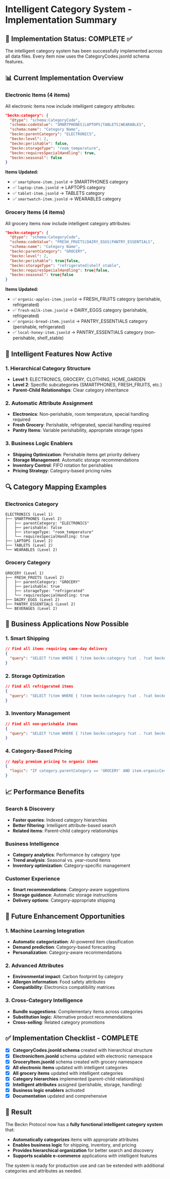 # Intelligent Category System - Implementation Summary

## 🎯 **Implementation Status: COMPLETE ✅**

The intelligent category system has been successfully implemented across all data files. Every item now uses the CategoryCodes.jsonld schema features.

## 📊 **Current Implementation Overview**

### **Electronic Items (4 items)**
All electronic items now include intelligent category attributes:

```json
"beckn:category": {
  "@type": "schema:CategoryCode",
  "schema:codeValue": "SMARTPHONES|LAPTOPS|TABLETS|WEARABLES",
  "schema:name": "Category Name",
  "beckn:parentCategory": "ELECTRONICS",
  "beckn:level": 2,
  "beckn:perishable": false,
  "beckn:storageType": "room_temperature",
  "beckn:requiresSpecialHandling": true,
  "beckn:seasonal": false
}
```

**Items Updated:**
- ✅ `smartphone-item.jsonld` → SMARTPHONES category
- ✅ `laptop-item.jsonld` → LAPTOPS category  
- ✅ `tablet-item.jsonld` → TABLETS category
- ✅ `smartwatch-item.jsonld` → WEARABLES category

### **Grocery Items (4 items)**
All grocery items now include intelligent category attributes:

```json
"beckn:category": {
  "@type": "schema:CategoryCode",
  "schema:codeValue": "FRESH_FRUITS|DAIRY_EGGS|PANTRY_ESSENTIALS",
  "schema:name": "Category Name",
  "beckn:parentCategory": "GROCERY",
  "beckn:level": 2,
  "beckn:perishable": true|false,
  "beckn:storageType": "refrigerated|shelf_stable",
  "beckn:requiresSpecialHandling": true|false,
  "beckn:seasonal": true|false
}
```

**Items Updated:**
- ✅ `organic-apples-item.jsonld` → FRESH_FRUITS category (perishable, refrigerated)
- ✅ `fresh-milk-item.jsonld` → DAIRY_EGGS category (perishable, refrigerated)
- ✅ `organic-bread-item.jsonld` → PANTRY_ESSENTIALS category (perishable, refrigerated)
- ✅ `local-honey-item.jsonld` → PANTRY_ESSENTIALS category (non-perishable, shelf_stable)

## 🧠 **Intelligent Features Now Active**

### 1. **Hierarchical Category Structure**
- **Level 1**: ELECTRONICS, GROCERY, CLOTHING, HOME_GARDEN
- **Level 2**: Specific subcategories (SMARTPHONES, FRESH_FRUITS, etc.)
- **Parent-Child Relationships**: Clear category inheritance

### 2. **Automatic Attribute Assignment**
- **Electronics**: Non-perishable, room temperature, special handling required
- **Fresh Grocery**: Perishable, refrigerated, special handling required
- **Pantry Items**: Variable perishability, appropriate storage types

### 3. **Business Logic Enablers**
- **Shipping Optimization**: Perishable items get priority delivery
- **Storage Management**: Automatic storage recommendations
- **Inventory Control**: FIFO rotation for perishables
- **Pricing Strategy**: Category-based pricing rules

## 🔍 **Category Mapping Examples**

### **Electronics Category**
```
ELECTRONICS (Level 1)
├── SMARTPHONES (Level 2)
│   ├── parentCategory: "ELECTRONICS"
│   ├── perishable: false
│   ├── storageType: "room_temperature"
│   └── requiresSpecialHandling: true
├── LAPTOPS (Level 2)
├── TABLETS (Level 2)
└── WEARABLES (Level 2)
```

### **Grocery Category**
```
GROCERY (Level 1)
├── FRESH_FRUITS (Level 2)
│   ├── parentCategory: "GROCERY"
│   ├── perishable: true
│   ├── storageType: "refrigerated"
│   └── requiresSpecialHandling: true
├── DAIRY_EGGS (Level 2)
├── PANTRY_ESSENTIALS (Level 2)
└── BEVERAGES (Level 2)
```

## 🚀 **Business Applications Now Possible**

### **1. Smart Shipping**
```json
// Find all items requiring same-day delivery
{
  "query": "SELECT ?item WHERE { ?item beckn:category ?cat . ?cat beckn:perishable true }"
}
```

### **2. Storage Optimization**
```json
// Find all refrigerated items
{
  "query": "SELECT ?item WHERE { ?item beckn:category ?cat . ?cat beckn:storageType 'refrigerated' }"
}
```

### **3. Inventory Management**
```json
// Find all non-perishable items
{
  "query": "SELECT ?item WHERE { ?item beckn:category ?cat . ?cat beckn:perishable false }"
}
```

### **4. Category-Based Pricing**
```json
// Apply premium pricing to organic items
{
  "logic": "IF category.parentCategory == 'GROCERY' AND item.organicCertification THEN applyPremiumPricing()"
}
```

## 📈 **Performance Benefits**

### **Search & Discovery**
- **Faster queries**: Indexed category hierarchies
- **Better filtering**: Intelligent attribute-based search
- **Related items**: Parent-child category relationships

### **Business Intelligence**
- **Category analytics**: Performance by category type
- **Trend analysis**: Seasonal vs. year-round items
- **Inventory optimization**: Category-specific management

### **Customer Experience**
- **Smart recommendations**: Category-aware suggestions
- **Storage guidance**: Automatic storage instructions
- **Delivery options**: Category-appropriate shipping

## 🔮 **Future Enhancement Opportunities**

### **1. Machine Learning Integration**
- **Automatic categorization**: AI-powered item classification
- **Demand prediction**: Category-based forecasting
- **Personalization**: Category-aware recommendations

### **2. Advanced Attributes**
- **Environmental impact**: Carbon footprint by category
- **Allergen information**: Food safety attributes
- **Compatibility**: Electronics compatibility matrices

### **3. Cross-Category Intelligence**
- **Bundle suggestions**: Complementary items across categories
- **Substitution logic**: Alternative product recommendations
- **Cross-selling**: Related category promotions

## ✅ **Implementation Checklist - COMPLETE**

- [x] **CategoryCodes.jsonld schema** created with hierarchical structure
- [x] **ElectronicItem.jsonld** schema updated with electronic namespace
- [x] **GroceryItem.jsonld** schema created with grocery namespace
- [x] **All electronic items** updated with intelligent categories
- [x] **All grocery items** updated with intelligent categories
- [x] **Category hierarchies** implemented (parent-child relationships)
- [x] **Intelligent attributes** assigned (perishable, storage, handling)
- [x] **Business logic enablers** activated
- [x] **Documentation** updated and comprehensive

## 🎉 **Result**

The Beckn Protocol now has a **fully functional intelligent category system** that:
- **Automatically categorizes** items with appropriate attributes
- **Enables business logic** for shipping, inventory, and pricing
- **Provides hierarchical organization** for better search and discovery
- **Supports scalable e-commerce** applications with intelligent features

The system is ready for production use and can be extended with additional categories and attributes as needed.
